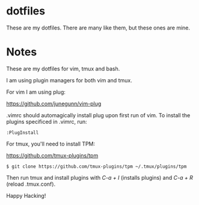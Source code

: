 # dotfiles
These are my dotfiles. There are many like them, but these ones are mine.

# Notes

These are my dotfiles for vim, tmux and bash. 

I am using plugin managers for both vim and tmux.

For vim I am using plug:

https://github.com/junegunn/vim-plug

.vimrc should automagically install plug upon first run of vim. To install the plugins specificed in .vimrc, run:

```
:PlugInstall
```

For tmux, you'll need to install TPM:

https://github.com/tmux-plugins/tpm

```$ git clone https://github.com/tmux-plugins/tpm ~/.tmux/plugins/tpm```

Then run tmux and install plugins with *C-a + I* (installs plugins) and *C-a + R* (reload .tmux.conf).

Happy Hacking!
